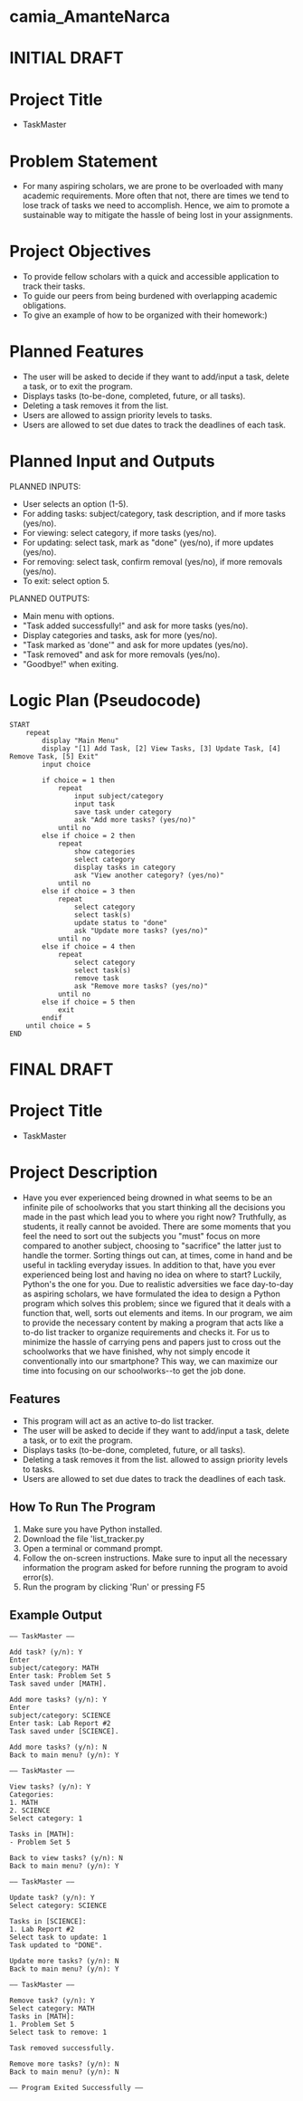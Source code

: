 # camia_AmanteNarca

# INITIAL DRAFT
# Project Title
- TaskMaster

# Problem Statement
- For many aspiring scholars, we are prone to be  overloaded with many academic requirements. More often that not, there are times we tend to lose track of tasks we need to accomplish. Hence, we aim to promote a sustainable way to mitigate the hassle of being lost in your assignments. 

# Project Objectives
- To provide fellow scholars with a quick and accessible application to track their tasks.
- To guide our peers from being burdened with overlapping academic obligations.
- To give an example of how to be organized with their homework:)
 
# Planned Features
- The user will be asked to decide if they want to add/input a task, delete a task, or to exit the program.
- Displays tasks (to-be-done, completed, future, or all tasks).
- Deleting a task removes it from the list.
- Users are allowed to assign priority levels to tasks.
- Users are allowed to set due dates to track the deadlines of each task.

# Planned Input and Outputs
  PLANNED INPUTS:
  - User selects an option (1-5).
  - For adding tasks: subject/category, task description, and if more tasks (yes/no).
  - For viewing: select category, if more tasks (yes/no).
  - For updating: select task, mark as "done" (yes/no), if more updates (yes/no).
  - For removing: select task, confirm removal (yes/no), if more removals (yes/no).
  - To exit: select option 5.

  PLANNED OUTPUTS:
  - Main menu with options.
  - "Task added successfully!" and ask for more tasks (yes/no).
  - Display categories and tasks, ask for more (yes/no).
  - "Task marked as 'done'" and ask for more updates (yes/no).
  - "Task removed" and ask for more removals (yes/no).
  - "Goodbye!" when exiting.

# Logic Plan (Pseudocode)
```
START
    repeat
        display "Main Menu"
        display "[1] Add Task, [2] View Tasks, [3] Update Task, [4] Remove Task, [5] Exit"
        input choice

        if choice = 1 then
            repeat
                input subject/category
                input task
                save task under category
                ask "Add more tasks? (yes/no)"
            until no
        else if choice = 2 then
            repeat
                show categories
                select category
                display tasks in category
                ask "View another category? (yes/no)"
            until no
        else if choice = 3 then
            repeat
                select category
                select task(s)
                update status to "done"
                ask "Update more tasks? (yes/no)"
            until no
        else if choice = 4 then
            repeat
                select category
                select task(s)
                remove task
                ask "Remove more tasks? (yes/no)"
            until no
        else if choice = 5 then
            exit
        endif
    until choice = 5
END
```
 

# FINAL DRAFT
# Project Title
- TaskMaster

# Project Description
- Have you ever experienced being drowned in what seems to be an infinite pile of schoolworks that you start thinking all the decisions you made in the past which lead you to where you right now? Truthfully, as students, it really cannot be avoided. There are some moments that you feel the need to sort out the subjects you "must" focus on more compared to another subject, choosing to "sacrifice" the latter just to handle the tormer. Sorting things out can, at times, come in hand and be useful in tackling everyday issues. In addition to that, have you ever experienced being lost and having no idea on where to start? Luckily, Python's the one for you. Due to realistic adversities we face day-to-day as aspiring scholars, we have formulated the idea to design a Python program which solves this problem; since we figured that it deals with a function that, well, sorts out elements and items. In our program, we aim to provide the necessary content by making a program that acts like a to-do list tracker to organize requirements and checks it. For us to minimize the hassle of carrying pens and papers just to cross out the schoolworks that we have finished, why not simply encode it conventionally into our smartphone? This way, we can maximize our time into focusing on our schoolworks--to get the job done.

## Features
-   This program will act as an active to-do list tracker.
-   The user will be asked to decide if they want to add/input a task, delete a task, or to exit the program.
-   Displays tasks (to-be-done, completed, future, or all tasks).
-   Deleting a task removes it from the list. allowed to assign priority levels to tasks.
-   Users are allowed to set due dates to track the deadlines of each task.

## How To Run The Program
1.    Make sure you have Python installed.
2.    Download the file 'list_tracker.py
3.    Open a terminal or command prompt.
4.    Follow the on-screen instructions. Make sure to input all the necessary information the program asked for before running the program to avoid error(s).
5.    Run the program by clicking 'Run' or pressing F5

## Example Output
```
—— TaskMaster ——
 
Add task? (y/n): Y
Enter
subject/category: MATH
Enter task: Problem Set 5
Task saved under [MATH].
 
Add more tasks? (y/n): Y
Enter
subject/category: SCIENCE
Enter task: Lab Report #2
Task saved under [SCIENCE].
 
Add more tasks? (y/n): N
Back to main menu? (y/n): Y
 
—— TaskMaster ——
 
View tasks? (y/n): Y
Categories:
1. MATH
2. SCIENCE
Select category: 1
 
Tasks in [MATH]:
- Problem Set 5
 
Back to view tasks? (y/n): N
Back to main menu? (y/n): Y
 
—— TaskMaster ——
 
Update task? (y/n): Y
Select category: SCIENCE
 
Tasks in [SCIENCE]:
1. Lab Report #2
Select task to update: 1
Task updated to "DONE".
 
Update more tasks? (y/n): N
Back to main menu? (y/n): Y
 
—— TaskMaster ——
 
Remove task? (y/n): Y
Select category: MATH
Tasks in [MATH]:
1. Problem Set 5
Select task to remove: 1
 
Task removed successfully.
 
Remove more tasks? (y/n): N
Back to main menu? (y/n): N
 
—— Program Exited Successfully ——
```
